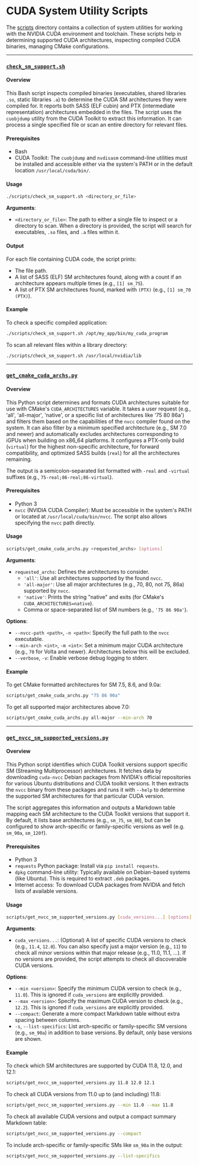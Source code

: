 # CUDA System Utility Scripts

The [scripts](scripts) directory contains a collection of system utilities for working with the NVIDIA CUDA environment and toolchain. These scripts help in determining supported CUDA architectures, inspecting compiled CUDA binaries, managing CMake configurations.

---

### [`check_sm_support.sh`](./scripts/check_sm_support.sh)

#### Overview

This Bash script inspects compiled binaries (executables, shared libraries `.so`, static libraries `.a`) to determine the CUDA SM architectures they were compiled for. It reports both SASS (ELF cubin) and PTX (intermediate representation) architectures embedded in the files. The script uses the `cuobjdump` utility from the CUDA Toolkit to extract this information. It can process a single specified file or scan an entire directory for relevant files.

#### Prerequisites

*   Bash
*   CUDA Toolkit: The `cuobjdump` and `nvdisasm` command-line utilities must be installed and accessible either via the system's PATH or in the default location `/usr/local/cuda/bin/`.

#### Usage

```bash
./scripts/check_sm_support.sh <directory_or_file>
```

**Arguments**:

*   `<directory_or_file>`: The path to either a single file to inspect or a directory to scan. When a directory is provided, the script will search for executables, `.so` files, and `.a` files within it.

#### Output

For each file containing CUDA code, the script prints:

*   The file path.
*   A list of SASS (ELF) SM architectures found, along with a count if an architecture appears multiple times (e.g., `[1] sm_75`).
*   A list of PTX SM architectures found, marked with `(PTX)` (e.g., `[1] sm_70 (PTX)`).

#### Example

To check a specific compiled application:

```bash
./scripts/check_sm_support.sh /opt/my_app/bin/my_cuda_program
```

To scan all relevant files within a library directory:

```bash
./scripts/check_sm_support.sh /usr/local/nvidia/lib
```

---

### [`get_cmake_cuda_archs.py`](./scripts/get_cmake_cuda_archs.py)

#### Overview

This Python script determines and formats CUDA architectures suitable for use with CMake's `CUDA_ARCHITECTURES` variable. It takes a user request (e.g., 'all', 'all-major', 'native', or a specific list of architectures like '75 80 86a') and filters them based on the capabilities of the `nvcc` compiler found on the system. It can also filter by a minimum specified architecture (e.g., SM 7.0 and newer) and automatically excludes architectures corresponding to iGPUs when building on x86_64 platforms. It configures a PTX-only build (`virtual`) for the highest non-specific architecture, for forward compatibility, and optimized SASS builds (`real`) for all the architectures remaining.

The output is a semicolon-separated list formatted with `-real` and `-virtual` suffixes (e.g., `75-real;86-real;86-virtual`).

#### Prerequisites


*   Python 3
*   `nvcc` (NVIDIA CUDA Compiler): Must be accessible in the system's PATH or located at `/usr/local/cuda/bin/nvcc`. The script also allows specifying the `nvcc` path directly.

#### Usage

```bash
scripts/get_cmake_cuda_archs.py <requested_archs> [options]
```

**Arguments**:

*   `requested_archs`: Defines the architectures to consider.
    *   `'all'`: Use all architectures supported by the found `nvcc`.
    *   `'all-major'`: Use all major architectures (e.g., 70, 80, not 75, 86a) supported by `nvcc`.
    *   `'native'`: Prints the string "native" and exits (for CMake's `CUDA_ARCHITECTURES=native`).
    *   Comma or space-separated list of SM numbers (e.g., `'75 86 90a'`).

**Options**:

*   `--nvcc-path <path>`, `-n <path>`: Specify the full path to the `nvcc` executable.
*   `--min-arch <int>`, `-m <int>`: Set a minimum major CUDA architecture (e.g., `70` for Volta and newer). Architectures below this will be excluded.
*   `--verbose`, `-v`: Enable verbose debug logging to stderr.

#### Example

To get CMake formatted architectures for SM 7.5, 8.6, and 9.0a:

```bash
scripts/get_cmake_cuda_archs.py "75 86 90a"
```

To get all supported major architectures above 7.0:

```bash
scripts/get_cmake_cuda_archs.py all-major --min-arch 70
```

---

### [`get_nvcc_sm_supported_versions.py`](./scripts/get_nvcc_sm_supported_versions.py)

#### Overview

This Python script identifies which CUDA Toolkit versions support specific SM (Streaming Multiprocessor) architectures. It fetches data by downloading `cuda-nvcc` Debian packages from NVIDIA's official repositories for various Ubuntu distributions and CUDA toolkit versions. It then extracts the `nvcc` binary from these packages and runs it with `--help` to determine the supported SM architectures for that particular CUDA version.

The script aggregates this information and outputs a Markdown table mapping each SM architecture to the CUDA Toolkit versions that support it. By default, it lists base architectures (e.g., `sm_75`, `sm_80`), but can be configured to show arch-specific or family-specific versions as well (e.g. `sm_90a`, `sm_120f`).

#### Prerequisites

*   Python 3
*   `requests` Python package: Install via `pip install requests`.
*   `dpkg` command-line utility: Typically available on Debian-based systems (like Ubuntu). This is required to extract `.deb` packages.
*   Internet access: To download CUDA packages from NVIDIA and fetch lists of available versions.

#### Usage

```bash
scripts/get_nvcc_sm_supported_versions.py [cuda_versions...] [options]
```

**Arguments**:

*   `cuda_versions...`: (Optional) A list of specific CUDA versions to check (e.g., `11.4`, `12.0`). You can also specify just a major version (e.g., `11`) to check all minor versions within that major release (e.g., 11.0, 11.1, ...). If no versions are provided, the script attempts to check all discoverable CUDA versions.

**Options**:

*   `--min <version>`: Specify the minimum CUDA version to check (e.g., `11.0`). This is ignored if `cuda_versions` are explicitly provided.
*   `--max <version>`: Specify the maximum CUDA version to check (e.g., `12.2`). This is ignored if `cuda_versions` are explicitly provided.
*   `--compact`: Generate a more compact Markdown table without extra spacing between columns.
*   `-s`, `--list-specifics`: List arch-specific or family-specific SM versions (e.g., `sm_90a`) in addition to base versions. By default, only base versions are shown.

#### Example

To check which SM architectures are supported by CUDA 11.8, 12.0, and 12.1:

```bash
scripts/get_nvcc_sm_supported_versions.py 11.8 12.0 12.1
```

To check all CUDA versions from 11.0 up to (and including) 11.8:

```bash
scripts/get_nvcc_sm_supported_versions.py --min 11.0 --max 11.8
```

To check all available CUDA versions and output a compact summary Markdown table:

```bash
scripts/get_nvcc_sm_supported_versions.py --compact
```

To include arch-specific or family-specific SMs like `sm_90a` in the output:

```bash
scripts/get_nvcc_sm_supported_versions.py --list-specifics
```
